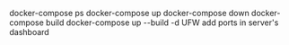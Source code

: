 docker-compose ps
docker-compose up
docker-compose down
docker-compose build
docker-compose up --build -d
UFW
add ports in server's dashboard

